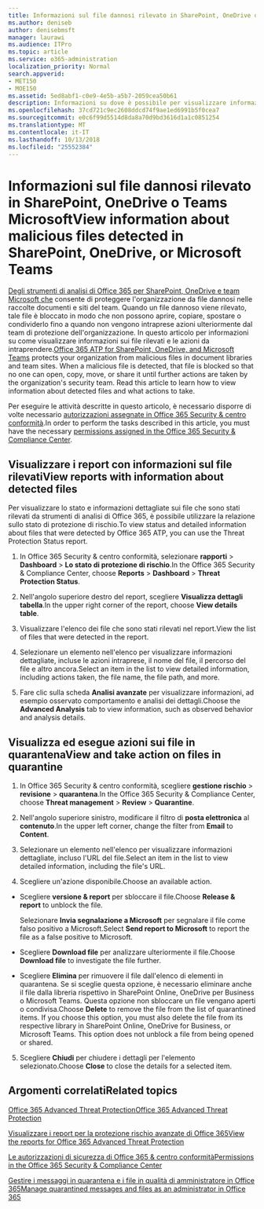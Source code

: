 ```yaml
---
title: Informazioni sul file dannosi rilevato in SharePoint, OneDrive o Teams Microsoft
ms.author: deniseb
author: denisebmsft
manager: laurawi
ms.audience: ITPro
ms.topic: article
ms.service: o365-administration
localization_priority: Normal
search.appverid:
- MET150
- MOE150
ms.assetid: 5ed8abf1-c0e9-4e5b-a5b7-2059cea50b61
description: Informazioni su dove è possibile per visualizzare informazioni sui file dannosi rilevato in SharePoint, OneDrive o team e come eseguire l'azione necessaria tali file.
ms.openlocfilehash: 37cd721c9ec2608ddcd74f9ae1ed6991b5f0cea7
ms.sourcegitcommit: e0c6f99d5514d8da8a70d9bd3616d1a1c0851254
ms.translationtype: MT
ms.contentlocale: it-IT
ms.lasthandoff: 10/13/2018
ms.locfileid: "25552384"
---
```

# <a name="view-information-about-malicious-files-detected-in-sharepoint-onedrive-or-microsoft-teams"></a><span data-ttu-id="87b8f-103">Informazioni sul file dannosi rilevato in SharePoint, OneDrive o Teams Microsoft</span><span class="sxs-lookup"><span data-stu-id="87b8f-103">View information about malicious files detected in SharePoint, OneDrive, or Microsoft Teams</span></span>

<span data-ttu-id="87b8f-p101">[Degli strumenti di analisi di Office 365 per SharePoint, OneDrive e team Microsoft che](atp-for-spo-odb-and-teams.md) consente di proteggere l'organizzazione da file dannosi nelle raccolte documenti e siti del team. Quando un file dannoso viene rilevato, tale file è bloccato in modo che non possono aprire, copiare, spostare o condividerlo fino a quando non vengono intraprese azioni ulteriormente dal team di protezione dell'organizzazione. In questo articolo per informazioni su come visualizzare informazioni sui file rilevati e le azioni da intraprendere.</span><span class="sxs-lookup"><span data-stu-id="87b8f-p101">[Office 365 ATP for SharePoint, OneDrive, and Microsoft Teams](atp-for-spo-odb-and-teams.md) protects your organization from malicious files in document libraries and team sites. When a malicious file is detected, that file is blocked so that no one can open, copy, move, or share it until further actions are taken by the organization's security team. Read this article to learn how to view information about detected files and what actions to take.</span></span> 

<span data-ttu-id="87b8f-107">Per eseguire le attività descritte in questo articolo, è necessario disporre di volte necessario [autorizzazioni assegnate in Office 365 Security &amp; centro conformità](permissions-in-the-security-and-compliance-center.md).</span><span class="sxs-lookup"><span data-stu-id="87b8f-107">In order to perform the tasks described in this article, you must have the necessary [permissions assigned in the Office 365 Security &amp; Compliance Center](permissions-in-the-security-and-compliance-center.md).</span></span> 
  
## <a name="view-reports-with-information-about-detected-files"></a><span data-ttu-id="87b8f-108">Visualizzare i report con informazioni sul file rilevati</span><span class="sxs-lookup"><span data-stu-id="87b8f-108">View reports with information about detected files</span></span>

<span data-ttu-id="87b8f-109">Per visualizzare lo stato e informazioni dettagliate sui file che sono stati rilevati da strumenti di analisi di Office 365, è possibile utilizzare la relazione sullo stato di protezione di rischio.</span><span class="sxs-lookup"><span data-stu-id="87b8f-109">To view status and detailed information about files that were detected by Office 365 ATP, you can use the Threat Protection Status report.</span></span>
  
1. <span data-ttu-id="87b8f-110">In Office 365 Security &amp; centro conformità, selezionare **rapporti** \> **Dashboard** \> **Lo stato di protezione di rischio**.</span><span class="sxs-lookup"><span data-stu-id="87b8f-110">In the Office 365 Security &amp; Compliance Center, choose **Reports** \> **Dashboard** \> **Threat Protection Status**.</span></span>
    
2. <span data-ttu-id="87b8f-111">Nell'angolo superiore destro del report, scegliere **Visualizza dettagli tabella**.</span><span class="sxs-lookup"><span data-stu-id="87b8f-111">In the upper right corner of the report, choose **View details table**.</span></span>
    
3. <span data-ttu-id="87b8f-112">Visualizzare l'elenco dei file che sono stati rilevati nel report.</span><span class="sxs-lookup"><span data-stu-id="87b8f-112">View the list of files that were detected in the report.</span></span>
    
4. <span data-ttu-id="87b8f-113">Selezionare un elemento nell'elenco per visualizzare informazioni dettagliate, incluse le azioni intraprese, il nome del file, il percorso del file e altro ancora.</span><span class="sxs-lookup"><span data-stu-id="87b8f-113">Select an item in the list to view detailed information, including actions taken, the file name, the file path, and more.</span></span>
    
5. <span data-ttu-id="87b8f-114">Fare clic sulla scheda **Analisi avanzate** per visualizzare informazioni, ad esempio osservato comportamento e analisi dei dettagli.</span><span class="sxs-lookup"><span data-stu-id="87b8f-114">Choose the **Advanced Analysis** tab to view information, such as observed behavior and analysis details.</span></span> 
  
## <a name="view-and-take-action-on-files-in-quarantine"></a><span data-ttu-id="87b8f-115">Visualizza ed esegue azioni sui file in quarantena</span><span class="sxs-lookup"><span data-stu-id="87b8f-115">View and take action on files in quarantine</span></span>

1. <span data-ttu-id="87b8f-116">In Office 365 Security &amp; centro conformità, scegliere **gestione rischio** \> **revisione** \> **quarantena**.</span><span class="sxs-lookup"><span data-stu-id="87b8f-116">In the Office 365 Security &amp; Compliance Center, choose **Threat management** \> **Review** \> **Quarantine**.</span></span>
    
2. <span data-ttu-id="87b8f-117">Nell'angolo superiore sinistro, modificare il filtro di **posta elettronica** al **contenuto**.</span><span class="sxs-lookup"><span data-stu-id="87b8f-117">In the upper left corner, change the filter from **Email** to **Content**.</span></span>
    
3. <span data-ttu-id="87b8f-118">Selezionare un elemento nell'elenco per visualizzare informazioni dettagliate, incluso l'URL del file.</span><span class="sxs-lookup"><span data-stu-id="87b8f-118">Select an item in the list to view detailed information, including the file's URL.</span></span>
    
4. <span data-ttu-id="87b8f-119">Scegliere un'azione disponibile.</span><span class="sxs-lookup"><span data-stu-id="87b8f-119">Choose an available action.</span></span>
    
  - <span data-ttu-id="87b8f-120">Scegliere **versione &amp; report** per sbloccare il file.</span><span class="sxs-lookup"><span data-stu-id="87b8f-120">Choose **Release &amp; report** to unblock the file.</span></span> 
    
    <span data-ttu-id="87b8f-121">Selezionare **Invia segnalazione a Microsoft** per segnalare il file come falso positivo a Microsoft.</span><span class="sxs-lookup"><span data-stu-id="87b8f-121">Select **Send report to Microsoft** to report the file as a false positive to Microsoft.</span></span> 
    
  - <span data-ttu-id="87b8f-122">Scegliere **Download file** per analizzare ulteriormente il file.</span><span class="sxs-lookup"><span data-stu-id="87b8f-122">Choose **Download file** to investigate the file further.</span></span> 
    
  - <span data-ttu-id="87b8f-p102">Scegliere **Elimina** per rimuovere il file dall'elenco di elementi in quarantena. Se si sceglie questa opzione, è necessario eliminare anche il file dalla libreria rispettivo in SharePoint Online, OneDrive per Business o Microsoft Teams. Questa opzione non sbloccare un file vengano aperti o condivisa.</span><span class="sxs-lookup"><span data-stu-id="87b8f-p102">Choose **Delete** to remove the file from the list of quarantined items. If you choose this option, you must also delete the file from its respective library in SharePoint Online, OneDrive for Business, or Microsoft Teams. This option does not unblock a file from being opened or shared.</span></span> 
    
5. <span data-ttu-id="87b8f-126">Scegliere **Chiudi** per chiudere i dettagli per l'elemento selezionato.</span><span class="sxs-lookup"><span data-stu-id="87b8f-126">Choose **Close** to close the details for a selected item.</span></span> 
  
## <a name="related-topics"></a><span data-ttu-id="87b8f-127">Argomenti correlati</span><span class="sxs-lookup"><span data-stu-id="87b8f-127">Related topics</span></span>

[<span data-ttu-id="87b8f-128">Office 365 Advanced Threat Protection</span><span class="sxs-lookup"><span data-stu-id="87b8f-128">Office 365 Advanced Threat Protection</span></span>](office-365-atp.md)
  
[<span data-ttu-id="87b8f-129">Visualizzare i report per la protezione rischio avanzate di Office 365</span><span class="sxs-lookup"><span data-stu-id="87b8f-129">View the reports for Office 365 Advanced Threat Protection</span></span>](view-reports-for-atp.md)
  
[<span data-ttu-id="87b8f-130">Le autorizzazioni di sicurezza di Office 365 &amp; centro conformità</span><span class="sxs-lookup"><span data-stu-id="87b8f-130">Permissions in the Office 365 Security &amp; Compliance Center</span></span>](permissions-in-the-security-and-compliance-center.md)

[<span data-ttu-id="87b8f-131">Gestire i messaggi in quarantena e i file in qualità di amministratore in Office 365</span><span class="sxs-lookup"><span data-stu-id="87b8f-131">Manage quarantined messages and files as an administrator in Office 365</span></span>](manage-quarantined-messages-and-files.md)
  

